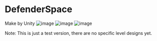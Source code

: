 # DefenderSpace
Make by Unity
![image](https://github.com/user-attachments/assets/1481e127-b786-47b7-a9c1-0ef149a34b30)
![image](https://github.com/user-attachments/assets/fb27c025-283f-46bb-83f3-927feab36e93)
![image](https://github.com/user-attachments/assets/694cb46a-d58b-4aab-a181-8847a9de8781)

Note: This is just a test version, there are no specific level designs yet.
